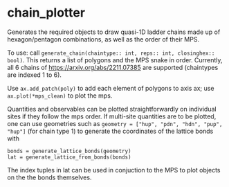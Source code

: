 # chain_plotter
Generates the required objects to draw quasi-1D ladder chains made up of hexagon/pentagon combinations, as well as the order of their MPS.

To use: call ```generate_chain(chaintype:: int, reps:: int, closinghex:: bool)```. This returns a list of polygons and the MPS snake in order.
Currently, all 6 chains of https://arxiv.org/abs/2211.07385 are supported (chaintypes are indexed 1 to 6).

Use ```ax.add_patch(poly)``` to add each element of polygons to axis ax; use ```ax.plot(*mps_clean)``` to plot the mps.

Quantities and observables can be plotted straightforwardly on individual sites if they follow the mps order.
If multi-site quantities are to be plotted, one can use geometries such as
```geometry = ["hup", "pdn", "hdn", "pup", "hup"]```
(for chain type 1)
to generate the coordinates of the lattice bonds with
```
bonds = generate_lattice_bonds(geometry)
lat = generate_lattice_from_bonds(bonds)
```
The index tuples in lat can be used in conjuction to the MPS to plot objects on the the bonds themselves.




